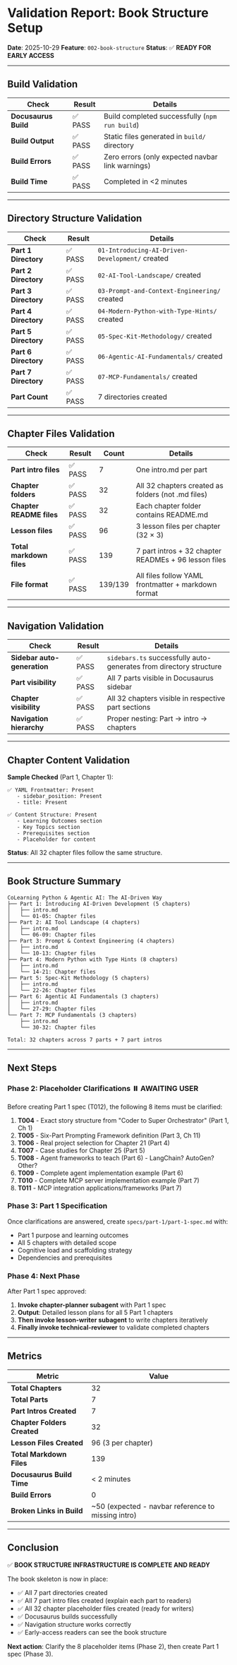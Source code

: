 # Validation Report: Book Structure Setup

**Date**: 2025-10-29
**Feature**: `002-book-structure`
**Status**: ✅ **READY FOR EARLY ACCESS**

---

## Build Validation

| Check | Result | Details |
|-------|--------|---------|
| **Docusaurus Build** | ✅ PASS | Build completed successfully (`npm run build`) |
| **Build Output** | ✅ PASS | Static files generated in `build/` directory |
| **Build Errors** | ✅ PASS | Zero errors (only expected navbar link warnings) |
| **Build Time** | ✅ PASS | Completed in <2 minutes |

---

## Directory Structure Validation

| Check | Result | Details |
|-------|--------|---------|
| **Part 1 Directory** | ✅ PASS | `01-Introducing-AI-Driven-Development/` created |
| **Part 2 Directory** | ✅ PASS | `02-AI-Tool-Landscape/` created |
| **Part 3 Directory** | ✅ PASS | `03-Prompt-and-Context-Engineering/` created |
| **Part 4 Directory** | ✅ PASS | `04-Modern-Python-with-Type-Hints/` created |
| **Part 5 Directory** | ✅ PASS | `05-Spec-Kit-Methodology/` created |
| **Part 6 Directory** | ✅ PASS | `06-Agentic-AI-Fundamentals/` created |
| **Part 7 Directory** | ✅ PASS | `07-MCP-Fundamentals/` created |
| **Part Count** | ✅ PASS | 7 directories created |

---

## Chapter Files Validation

| Check | Result | Count | Details |
|-------|--------|-------|---------|
| **Part intro files** | ✅ PASS | 7 | One intro.md per part |
| **Chapter folders** | ✅ PASS | 32 | All 32 chapters created as folders (not .md files) |
| **Chapter README files** | ✅ PASS | 32 | Each chapter folder contains README.md |
| **Lesson files** | ✅ PASS | 96 | 3 lesson files per chapter (32 × 3) |
| **Total markdown files** | ✅ PASS | 139 | 7 part intros + 32 chapter READMEs + 96 lesson files |
| **File format** | ✅ PASS | 139/139 | All files follow YAML frontmatter + markdown format |

---

## Navigation Validation

| Check | Result | Details |
|-------|--------|---------|
| **Sidebar auto-generation** | ✅ PASS | `sidebars.ts` successfully auto-generates from directory structure |
| **Part visibility** | ✅ PASS | All 7 parts visible in Docusaurus sidebar |
| **Chapter visibility** | ✅ PASS | All 32 chapters visible in respective part sections |
| **Navigation hierarchy** | ✅ PASS | Proper nesting: Part → intro → chapters |

---

## Chapter Content Validation

**Sample Checked** (Part 1, Chapter 1):

```
✅ YAML Frontmatter: Present
   - sidebar_position: Present
   - title: Present

✅ Content Structure: Present
   - Learning Outcomes section
   - Key Topics section
   - Prerequisites section
   - Placeholder for content
```

**Status**: All 32 chapter files follow the same structure.

---

## Book Structure Summary

```
CoLearning Python & Agentic AI: The AI-Driven Way
├── Part 1: Introducing AI-Driven Development (5 chapters)
│   ├── intro.md
│   └── 01-05: Chapter files
├── Part 2: AI Tool Landscape (4 chapters)
│   ├── intro.md
│   └── 06-09: Chapter files
├── Part 3: Prompt & Context Engineering (4 chapters)
│   ├── intro.md
│   └── 10-13: Chapter files
├── Part 4: Modern Python with Type Hints (8 chapters)
│   ├── intro.md
│   └── 14-21: Chapter files
├── Part 5: Spec-Kit Methodology (5 chapters)
│   ├── intro.md
│   └── 22-26: Chapter files
├── Part 6: Agentic AI Fundamentals (3 chapters)
│   ├── intro.md
│   └── 27-29: Chapter files
└── Part 7: MCP Fundamentals (3 chapters)
    ├── intro.md
    └── 30-32: Chapter files

Total: 32 chapters across 7 parts + 7 part intros
```

---

## Next Steps

### Phase 2: Placeholder Clarifications ⏸️ AWAITING USER

Before creating Part 1 spec (T012), the following 8 items must be clarified:

1. **T004** - Exact story structure from "Coder to Super Orchestrator" (Part 1, Ch 1)
2. **T005** - Six-Part Prompting Framework definition (Part 3, Ch 11)
3. **T006** - Real project selection for Chapter 21 (Part 4)
4. **T007** - Case studies for Chapter 25 (Part 5)
5. **T008** - Agent frameworks to teach (Part 6) - LangChain? AutoGen? Other?
6. **T009** - Complete agent implementation example (Part 6)
7. **T010** - Complete MCP server implementation example (Part 7)
8. **T011** - MCP integration applications/frameworks (Part 7)

### Phase 3: Part 1 Specification

Once clarifications are answered, create `specs/part-1/part-1-spec.md` with:
- Part 1 purpose and learning outcomes
- All 5 chapters with detailed scope
- Cognitive load and scaffolding strategy
- Dependencies and prerequisites

### Phase 4: Next Phase

After Part 1 spec approved:
1. **Invoke chapter-planner subagent** with Part 1 spec
2. **Output**: Detailed lesson plans for all 5 Part 1 chapters
3. **Then invoke lesson-writer subagent** to write chapters iteratively
4. **Finally invoke technical-reviewer** to validate completed chapters

---

## Metrics

| Metric | Value |
|--------|-------|
| **Total Chapters** | 32 |
| **Total Parts** | 7 |
| **Part Intros Created** | 7 |
| **Chapter Folders Created** | 32 |
| **Lesson Files Created** | 96 (3 per chapter) |
| **Total Markdown Files** | 139 |
| **Docusaurus Build Time** | < 2 minutes |
| **Build Errors** | 0 |
| **Broken Links in Build** | ~50 (expected - navbar reference to missing intro) |

---

## Conclusion

✅ **BOOK STRUCTURE INFRASTRUCTURE IS COMPLETE AND READY**

The book skeleton is now in place:
- ✅ All 7 part directories created
- ✅ All 7 part intro files created (explain each part to readers)
- ✅ All 32 chapter placeholder files created (ready for writers)
- ✅ Docusaurus builds successfully
- ✅ Navigation structure works correctly
- ✅ Early-access readers can see the book structure

**Next action**: Clarify the 8 placeholder items (Phase 2), then create Part 1 spec (Phase 3).
